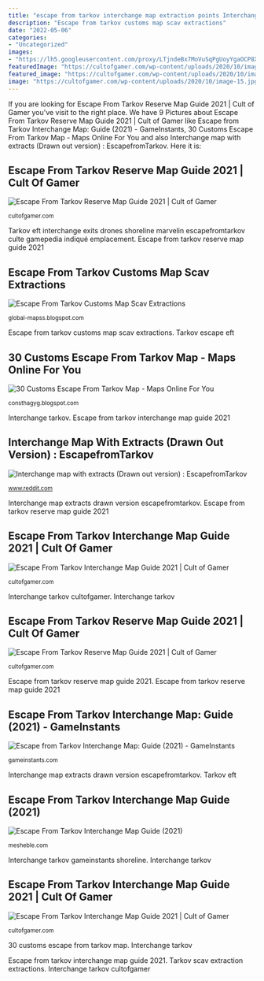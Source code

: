 ```yaml
---
title: "escape from tarkov interchange map extraction points Interchange tarkov gameinstants shoreline"
description: "Escape from tarkov customs map scav extractions"
date: "2022-05-06"
categories:
- "Uncategorized"
images:
- "https://lh5.googleusercontent.com/proxy/LTjndeBx7MoVuSqPgUoyYgaOCP8XB8uqP8ViN496W16p4xMGynC04EkvPtcNjrfvMvMA7kq2BGFLNcQpjBouAZMWrWSI2wkIiBoMxPL_9wNSkuvRHqg-k-Jl_wlT4icfVk7L4ix2-w6IpOiP7MalcMH86Hk2jX1KgHcRpMV0QnEpAwH71U6K8QaNybKrm_04xiDQNVjU=s0-d"
featuredImage: "https://cultofgamer.com/wp-content/uploads/2020/10/image-15.jpg"
featured_image: "https://cultofgamer.com/wp-content/uploads/2020/10/image-15-1600x760.jpg"
image: "https://cultofgamer.com/wp-content/uploads/2020/10/image-15.jpg"
---
```


If you are looking for Escape From Tarkov Reserve Map Guide 2021 | Cult of Gamer you've visit to the right place. We have 9 Pictures about Escape From Tarkov Reserve Map Guide 2021 | Cult of Gamer like Escape from Tarkov Interchange Map: Guide (2021) - GameInstants, 30 Customs Escape From Tarkov Map - Maps Online For You and also Interchange map with extracts (Drawn out version) : EscapefromTarkov. Here it is:

## Escape From Tarkov Reserve Map Guide 2021 | Cult Of Gamer

![Escape From Tarkov Reserve Map Guide 2021 | Cult of Gamer](https://cultofgamer.com/wp-content/uploads/2020/10/image-15-1600x760.jpg "Escape from tarkov reserve map guide 2021")

<small>cultofgamer.com</small>

Tarkov eft interchange exits drones shoreline marvelin escapefromtarkov culte gamepedia indiqué emplacement. Escape from tarkov reserve map guide 2021

## Escape From Tarkov Customs Map Scav Extractions

![Escape From Tarkov Customs Map Scav Extractions](https://i.redd.it/3k6k0q76b9i31.png "Escape from tarkov interchange map guide 2021")

<small>global-mapss.blogspot.com</small>

Escape from tarkov customs map scav extractions. Tarkov escape eft

## 30 Customs Escape From Tarkov Map - Maps Online For You

![30 Customs Escape From Tarkov Map - Maps Online For You](https://lh5.googleusercontent.com/proxy/LTjndeBx7MoVuSqPgUoyYgaOCP8XB8uqP8ViN496W16p4xMGynC04EkvPtcNjrfvMvMA7kq2BGFLNcQpjBouAZMWrWSI2wkIiBoMxPL_9wNSkuvRHqg-k-Jl_wlT4icfVk7L4ix2-w6IpOiP7MalcMH86Hk2jX1KgHcRpMV0QnEpAwH71U6K8QaNybKrm_04xiDQNVjU=s0-d "Escape from tarkov reserve map guide 2021")

<small>consthagyg.blogspot.com</small>

Interchange tarkov. Escape from tarkov interchange map guide 2021

## Interchange Map With Extracts (Drawn Out Version) : EscapefromTarkov

![Interchange map with extracts (Drawn out version) : EscapefromTarkov](https://i.redd.it/qtpv6dv5dit01.png "Escape from tarkov interchange map: guide (2021)")

<small>www.reddit.com</small>

Interchange map extracts drawn version escapefromtarkov. Escape from tarkov reserve map guide 2021

## Escape From Tarkov Interchange Map Guide 2021 | Cult Of Gamer

![Escape From Tarkov Interchange Map Guide 2021 | Cult of Gamer](https://cultofgamer.com/wp-content/uploads/2020/10/image-12.jpg "Escape from tarkov interchange map guide 2021")

<small>cultofgamer.com</small>

Interchange tarkov cultofgamer. Interchange tarkov

## Escape From Tarkov Reserve Map Guide 2021 | Cult Of Gamer

![Escape From Tarkov Reserve Map Guide 2021 | Cult of Gamer](https://cultofgamer.com/wp-content/uploads/2020/10/image-15.jpg "Interchange tarkov cultofgamer")

<small>cultofgamer.com</small>

Escape from tarkov reserve map guide 2021. Escape from tarkov reserve map guide 2021

## Escape From Tarkov Interchange Map: Guide (2021) - GameInstants

![Escape from Tarkov Interchange Map: Guide (2021) - GameInstants](https://gameinstants.com/wp-content/uploads/2021/02/Interchange-Map-1.jpg "Tarkov eft")

<small>gameinstants.com</small>

Interchange map extracts drawn version escapefromtarkov. Tarkov eft

## Escape From Tarkov Interchange Map Guide (2021)

![Escape From Tarkov Interchange Map Guide (2021)](https://mesheble.com/wp-content/uploads/2021/07/Interchange-Map-Boss-Location.jpg "30 customs escape from tarkov map")

<small>mesheble.com</small>

Interchange tarkov gameinstants shoreline. Interchange tarkov

## Escape From Tarkov Interchange Map Guide 2021 | Cult Of Gamer

![Escape From Tarkov Interchange Map Guide 2021 | Cult of Gamer](https://cultofgamer.com/wp-content/uploads/2020/10/image-12-768x419.jpg "Escape from tarkov reserve map guide 2021")

<small>cultofgamer.com</small>

30 customs escape from tarkov map. Interchange tarkov

Escape from tarkov interchange map guide 2021. Tarkov scav extraction extractions. Interchange tarkov cultofgamer
